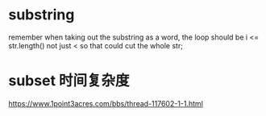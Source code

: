 # substring
remember when taking out the substring as a word, the loop should be i <= str.length() not just < so that could cut the whole str;

# subset 时间复杂度
https://www.1point3acres.com/bbs/thread-117602-1-1.html

